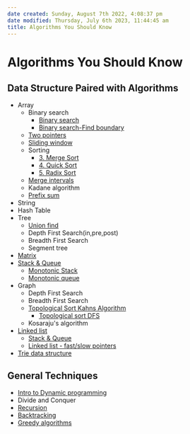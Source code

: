 ```yaml
---
date created: Sunday, August 7th 2022, 4:08:37 pm
date modified: Thursday, July 6th 2023, 11:44:45 am
title: Algorithms You Should Know
---
```


# Algorithms You Should Know

## Data Structure Paired with Algorithms

- Array
	- Binary search
		- [Binary search](Algo/Fundamental%20Algorithms/Searching%20algos/1.%20Binary%20search.md)
		- [Binary search-Find boundary](Algo/Fundamental%20Algorithms/Searching%20algos/2.%20Binary%20search-Find%20boundary.md)
	- [Two pointers](Algo/Fundamental%20Algorithms/Misc/Sub%20Array/Two%20pointers.md)
	- [Sliding window](Algo/Fundamental%20Algorithms/Misc/Sub%20Array/Sliding%20window.md)
	- Sorting
		- [3. Merge Sort](Algo/Fundamental%20Algorithms/Sorting%20algos/3.%20Merge%20Sort.md)
		- [4. Quick Sort](Algo/Fundamental%20Algorithms/Sorting%20algos/4.%20Quick%20Sort.md)
		- [5. Radix Sort](Algo/Fundamental%20Algorithms/Sorting%20algos/5.%20Radix%20Sort.md)
	- [Merge intervals](Algo/Fundamental%20Algorithms/Misc/Intervals/Merge%20intervals.md)
	- Kadane algorithm
	- [Prefix sum](Algo/Fundamental%20Algorithms/Misc/Sub%20Array/Prefix%20sum.md)
- String
- Hash Table
- Tree
	- [Union find](Algo/Tree%20&%20Graph/Tree/Union%20find.md)
	- Depth First Search(in,pre,post)
	- Breadth First Search
	- Segment tree
- [Matrix](Algo/Fundamental%20Algorithms/Misc/Matrix.md)
- [Stack & Queue](Algo/Fundamental%20Algorithms/Linked%20List/Stack%20&%20Queue.md)
	- [Monotonic Stack](Algo/Fundamental%20Algorithms/Misc/Monotonic/Monotonic%20Stack.md)
	- [Monotonic queue](Algo/Fundamental%20Algorithms/Misc/Monotonic/Monotonic%20queue.md)
- Graph
	- Depth First Search
	- Breadth First Search
	- [Topological Sort Kahns Algorithm](Algo/Tree%20&%20Graph/Graph/Topological%20Sort%20Kahns%20Algorithm.md)
		- [Topological sort DFS](Algo/Tree%20&%20Graph/Graph/Topological%20sort%20DFS.md)
	- Kosaraju's algorithm
- [Linked list](Algo/Fundamental%20Algorithms/Linked%20List/Linked%20list.md)
	- [Stack & Queue](Algo/Fundamental%20Algorithms/Linked%20List/Stack%20&%20Queue.md)
	- [Linked list - fast/slow pointers](Algo/Fundamental%20Algorithms/Linked%20List/Linked%20list.md#The%20Runner%20Technique)
- [Trie data structure](Algo/Tree%20&%20Graph/Tree/Trie%20data%20structure.md)

## General Techniques

- [Intro to Dynamic programming](Algo/Fundamental%20Algorithms/Recursion/Intro%20to%20Dynamic%20programming.md)
- Divide and Conquer
- [Recursion](Algo/Fundamental%20Algorithms/Recursion/Recursion.md)
- [Backtracking](Algo/Fundamental%20Algorithms/Recursion/Backtracking.md)
- [Greedy algorithms](Algo/Fundamental%20Algorithms/Greedy%20algorithms.md)
